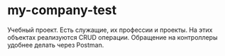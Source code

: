 # my-company-test
Учебный проект. Есть служащие, их профессии и проекты. На этих объектах реализуются CRUD операции.
Обращение на контроллеры удобнее делать через Postman.
